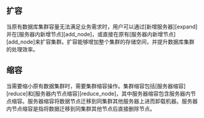 [^_^]:   
    扩容和缩容
    作者：黄文华   
    时间：20190327
    评审意见
    王涛：时间：
    许建辉：时间：
    市场部：时间：



扩容
----

当原有数据库集群容量无法满足业务需求时，用户可以通过[新增服务器][expand]并在[服务器内新增节点][add_node]，或直接在原有[服务器内新增节点][add_node]来扩容集群。扩容能够增加整个集群的存储空间，并提升数据库集群的处理效率。

缩容
----

当需要缩小原有数据集群时，需要集群缩容操作。集群缩容包括[服务器缩容][reduce]和[服务器内节点缩容][reduce_node]，其中服务器缩容包含服务器内节点缩容。服务器缩容将数据节点迁移到同集群其他服务器上进而卸载机器。服务器内节点缩容是指将数据迁移到同集群其他节点后直接删除节点。


[^_^]:
    本文使用到的所有链接及引用。
[expand]: manual/Distributed_Engine/Maintainance/Expand/expand.md
[add_node]: manual/Distributed_Engine/Maintainance/Expand/add_node.md
[reduce]: manual/Distributed_Engine/Maintainance/Expand/reduce.md
[reduce_node]: manual/Distributed_Engine/Maintainance/Expand/reduce_node.md
